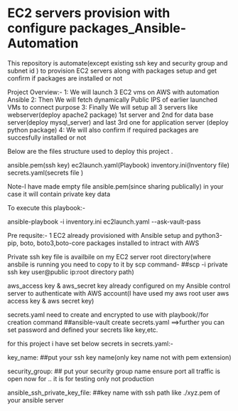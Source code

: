 # EC2 servers provision with configure packages_Ansible-Automation
This repository is automate(except existing ssh key and security group and subnet id ) to provision EC2 servers along with packages setup and get confirm if packages are installed or not 

Project Overview:-
1: We will launch 3 EC2 vms on AWS with automation Ansible
2: Then We will fetch dynamically Public IPS of earlier launched VMs to connect purpose
3: Finally We will setup all 3 servers like webserver(deploy apache2 package) 1st server and 2nd for data base server(deploy mysql_server) and last 3rd one for application server (deploy python package)
4: We will also confirm if required packages are succesfully installed or not 

Below are the files structure used to deploy this project .

ansible.pem(ssh key)  ec2launch.yaml(Playbook)  inventory.ini(Inventory file)  secrets.yaml(secrets file )

Note-I have made empty file ansible.pem(since sharing publically) in your case it will contain private key data


To execute this playbook:-

ansible-playbook  -i inventory.ini ec2launch.yaml --ask-vault-pass

Pre requsite:-
1 EC2 already provisioned with Ansible setup and python3-pip, boto, boto3,boto-core packages installed to intract with AWS

Private ssh key file is availbile on my EC2 server root directory(where ansbile is running you need to copy to it by scp command-
##scp -i private ssh key user@public ip:root directory path) 

aws_access key & aws_secret key already configured on my Ansible control server to authenticate with AWS account(I have used my aws root user aws access key & aws secret key)

secrets.yaml need to create and encrypted to use with playbook//for creation command
##ansible-vault create secrets.yaml ==>further you can set password and defined your secrets like key,etc.

for this project i have set below secrets in secrets.yaml:-




key_name: ##put your ssh key name(only key name not with pem extension)

security_group: ## put your security group name ensure port all traffic is open now for .. it is for testing only not production

ansible_ssh_private_key_file: ##key name with ssh path like ./xyz.pem of your ansible server






